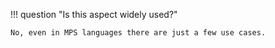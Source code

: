 !!! question "Is this aspect widely used?"

    No, even in MPS languages there are just a few use cases.
